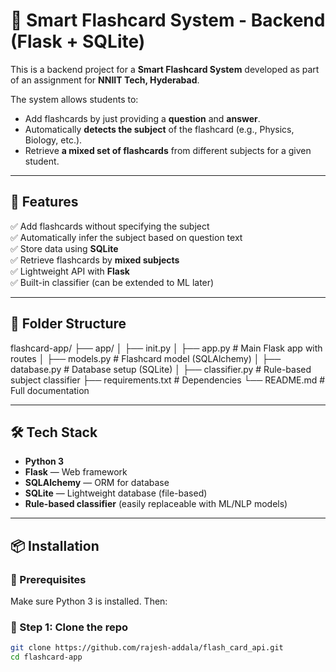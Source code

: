 # 🧠 Smart Flashcard System - Backend (Flask + SQLite)

This is a backend project for a **Smart Flashcard System** developed as part of an assignment for **NNIIT Tech, Hyderabad**.

The system allows students to:

- Add flashcards by just providing a **question** and **answer**.
- Automatically **detects the subject** of the flashcard (e.g., Physics, Biology, etc.).
- Retrieve **a mixed set of flashcards** from different subjects for a given student.

---

## 🚀 Features

✅ Add flashcards without specifying the subject  
✅ Automatically infer the subject based on question text  
✅ Store data using **SQLite**  
✅ Retrieve flashcards by **mixed subjects**  
✅ Lightweight API with **Flask**  
✅ Built-in classifier (can be extended to ML later)

---

## 📁 Folder Structure
flashcard-app/
├── app/
│ ├── init.py
│ ├── app.py # Main Flask app with routes
│ ├── models.py # Flashcard model (SQLAlchemy)
│ ├── database.py # Database setup (SQLite)
│ ├── classifier.py # Rule-based subject classifier
├── requirements.txt # Dependencies
└── README.md # Full documentation


---

## 🛠️ Tech Stack

- **Python 3**
- **Flask** — Web framework
- **SQLAlchemy** — ORM for database
- **SQLite** — Lightweight database (file-based)
- **Rule-based classifier** (easily replaceable with ML/NLP models)

---

## 📦 Installation

### 🔧 Prerequisites

Make sure Python 3 is installed. Then:

### 🔌 Step 1: Clone the repo
```bash
git clone https://github.com/rajesh-addala/flash_card_api.git
cd flashcard-app
